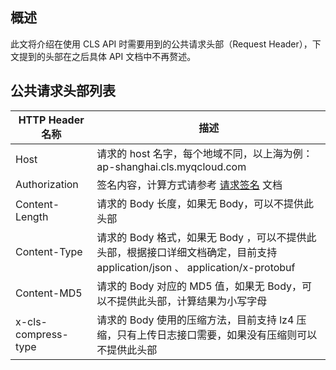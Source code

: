 ## 概述

此文将介绍在使用 CLS API 时需要用到的公共请求头部（Request Header），下文提到的头部在之后具体 API 文档中不再赘述。

## 公共请求头部列表

| HTTP Header 名称    | 描述                                                         |
| ------------------- | ------------------------------------------------------------ |
| Host                | 请求的 host 名字，每个地域不同，以上海为例：ap-shanghai.cls.myqcloud.com |
| Authorization       | 签名内容，计算方式请参考 [请求签名](/document/product/614/12445) 文档 |
| Content-Length      | 请求的 Body 长度，如果无 Body，可以不提供此头部              |
| Content-Type        | 请求的 Body 格式，如果无 Body ，可以不提供此头部，根据接口详细文档确定，目前支持 application/json 、 application/x-protobuf |
| Content-MD5         | 请求的 Body 对应的 MD5 值，如果无 Body，可以不提供此头部，计算结果为小写字母 |
| x-cls-compress-type | 请求的 Body 使用的压缩方法，目前支持 lz4 压缩，只有上传日志接口需要，如果没有压缩则可以不提供此头部 |
